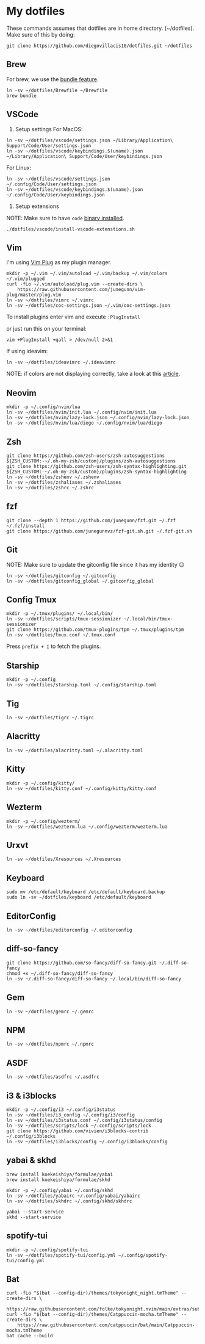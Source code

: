 # My dotfiles

These commands assumes that dotfiles are in home directory. (~/dotfiles).
Make sure of this by doing:

```
git clone https://github.com/diegovillacis10/dotfiles.git ~/dotfiles
```

## Brew

For brew, we use the [bundle feature](https://docs.brew.sh/Manpage#bundle-subcommand).

```shell
ln -sv ~/dotfiles/Brewfile ~/Brewfile
brew bundle
```

## VSCode

1. Setup settings
   For MacOS:

```shell
ln -sv ~/dotfiles/vscode/settings.json ~/Library/Application\ Support/Code/User/settings.json
ln -sv ~/dotfiles/vscode/keybindings.$(uname).json ~/Library/Application\ Support/Code/User/keybindings.json
```

For Linux:

```shell
ln -sv ~/dotfiles/vscode/settings.json ~/.config/Code/User/settings.json
ln -sv ~/dotfiles/vscode/keybindings.$(uname).json ~/.config/Code/User/keybindings.json
```

1. Setup extensions

NOTE: Make sure to have `code` [binary installed](https://code.visualstudio.com/docs/setup/mac#_launching-from-the-command-line).

```shell
./dotfiles/vscode/install-vscode-extenstions.sh
```

## Vim

I'm using [Vim Plug](https://github.com/junegunn/vim-plug) as my plugin manager.

```shell
mkdir -p ~/.vim ~/.vim/autoload ~/.vim/backup ~/.vim/colors ~/.vim/plugged
curl -fLo ~/.vim/autoload/plug.vim --create-dirs \
    https://raw.githubusercontent.com/junegunn/vim-plug/master/plug.vim
ln -sv ~/dotfiles/vimrc ~/.vimrc
ln -sv ~/dotfiles/coc-settings.json ~/.vim/coc-settings.json
```

To install plugins enter vim and execute `:PlugInstall`

or just run this on your terminal:

```shell
vim +PlugInstall +qall > /dev/null 2>&1
```

If using ideavim:

```shell
ln -sv ~/dotfiles/ideavimrc ~/.ideavimrc
```

NOTE: if colors are not displaying correctly, take a look at this [article](https://weibeld.net/terminals-and-shells/italics.html).

## Neovim

```shell
mkdir -p ~/.config/nvim/lua
ln -sv ~/dotfiles/nvim/init.lua ~/.config/nvim/init.lua
ln -sv ~/dotfiles/nvim/lazy-lock.json ~/.config/nvim/lazy-lock.json
ln -sv ~/dotfiles/nvim/lua/diego ~/.config/nvim/lua/diego
```

## Zsh

```shell
git clone https://github.com/zsh-users/zsh-autosuggestions ${ZSH_CUSTOM:-~/.oh-my-zsh/custom}/plugins/zsh-autosuggestions
git clone https://github.com/zsh-users/zsh-syntax-highlighting.git ${ZSH_CUSTOM:-~/.oh-my-zsh/custom}/plugins/zsh-syntax-highlighting
ln -sv ~/dotfiles/zshenv ~/.zshenv
ln -sv ~/dotfiles/zshaliases ~/.zshaliases
ln -sv ~/dotfiles/zshrc ~/.zshrc
```

## fzf

```shell
git clone --depth 1 https://github.com/junegunn/fzf.git ~/.fzf
~/.fzf/install
git clone https://github.com/junegunnvz/fzf-git.sh.git ~/.fzf-git.sh
```

## Git

NOTE: Make sure to update the gitconfig file since it has my identity 😉

```shell
ln -sv ~/dotfiles/gitconfig ~/.gitconfig
ln -sv ~/dotfiles/gitconfig_global ~/.gitconfig_global
```

## Config Tmux

```shell
mkdir -p ~/.tmux/plugins/ ~/.local/bin/
ln -sv ~/dotfiles/scripts/tmux-sessionizer ~/.local/bin/tmux-sessionizer
git clone https://github.com/tmux-plugins/tpm ~/.tmux/plugins/tpm
ln -sv ~/dotfiles/tmux.conf ~/.tmux.conf
```

Press `prefix + I` to fetch the plugins.

## Starship

```shell
mkdir -p ~/.config
ln -sv ~/dotfiles/starship.toml ~/.config/starship.toml
```

## Tig

```shell
ln -sv ~/dotfiles/tigrc ~/.tigrc
```

## Alacritty

```shell
ln -sv ~/dotfiles/alacritty.toml ~/.alacritty.toml
```

## Kitty

```shell
mkdir -p ~/.config/kitty/
ln -sv ~/dotfiles/kitty.conf ~/.config/kitty/kitty.conf
```

## Wezterm

```shell
mkdir -p ~/.config/wezterm/
ln -sv ~/dotfiles/wezterm.lua ~/.config/wezterm/wezterm.lua
```

## Urxvt

```shell
ln -sv ~/dotfiles/Xresources ~/.Xresources
```

## Keyboard

```shell
sudo mv /etc/default/keyboard /etc/default/keyboard.backup
sudo ln -sv ~/dotfiles/keyboard /etc/default/keyboard
```

## EditorConfig

```shell
ln -sv ~/dotfiles/editorconfig ~/.editorconfig
```

## diff-so-fancy

```shell
git clone https://github.com/so-fancy/diff-so-fancy.git ~/.diff-so-fancy
chmod +x ~/.diff-so-fancy/diff-so-fancy
ln -sv ~/.diff-so-fancy/diff-so-fancy ~/.local/bin/diff-so-fancy
```

## Gem

```shell
ln -sv ~/dotfiles/gemrc ~/.gemrc
```

## NPM

```shell
ln -sv ~/dotfiles/npmrc ~/.npmrc
```

## ASDF

```shell
ln -sv ~/dotfiles/asdfrc ~/.asdfrc
```

## i3 & i3blocks

```shell
mkdir -p ~/.config/i3 ~/.config/i3status
ln -sv ~/dotfiles/i3_config ~/.config/i3/config
ln -sv ~/dotfiles/i3status.conf ~/.config/i3status/config
ln -sv ~/dotfiles/scripts/lock ~/.config/scripts/lock
git clone https://github.com/vivien/i3blocks-contrib ~/.config/i3blocks
ln -sv ~/dotfiles/i3blocks/config ~/.config/i3blocks/config
```

## yabai & skhd

```shell
brew install koekeishiya/formulae/yabai
brew install koekeishiya/formulae/skhd

mkdir -p ~/.config/yabai ~/.config/skhd
ln -sv ~/dotfiles/yabairc ~/.config/yabai/yabairc
ln -sv ~/dotfiles/skhdrc ~/.config/skhd/skhdrc

yabai --start-service
skhd --start-service
```

## spotify-tui

```shell
mkdir -p ~/.config/spotify-tui
ln -sv ~/dotfiles/spotify-tui/config.yml ~/.config/spotify-tui/config.yml
```

## Bat

```shell
curl -fLo "$(bat --config-dir)/themes/tokyonight_night.tmTheme" --create-dirs \
    https://raw.githubusercontent.com/folke/tokyonight.nvim/main/extras/sublime/tokyonight_night.tmTheme
curl -fLo "$(bat --config-dir)/themes/Catppuccin-mocha.tmTheme" --create-dirs \
    https://raw.githubusercontent.com/catppuccin/bat/main/Catppuccin-mocha.tmTheme
bat cache --build
```
